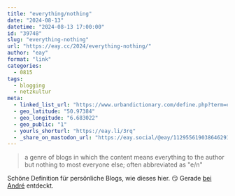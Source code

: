 ```yaml
---
title: "everything/nothing"
date: "2024-08-13"
datetime: "2024-08-13 17:00:00"
id: "39748"
slug: "everything-nothing"
url: "https://eay.cc/2024/everything-nothing/"
author: "eay"
format: "link"
categories:
  - 0815
tags:
  - blogging
  - netzkultur
meta:
  - linked_list_url: "https://www.urbandictionary.com/define.php?term=everything%2Fnothing&defid=850512"
  - geo_latitude: "50.97384"
  - geo_longitude: "6.683022"
  - geo_public: "1"
  - yourls_shorturl: "https://eay.li/3rq"
  - _share_on_mastodon_url: "https://eay.social/@eay/112955619038646291"
---
```


> a genre of blogs in which the content means everything to the author but nothing to most everyone else; often abbreviated as "e/n"

Schöne Definition für persönliche Blogs, wie dieses hier. 😏 Gerade [bei André](https://andrepitz.de/) entdeckt.
